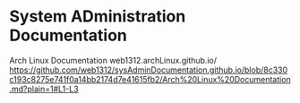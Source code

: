# System ADministration Documentation
Arch Linux Documentation
web1312.archLinux.github.io/
https://github.com/web1312/sysAdminDocumentation.github.io/blob/8c330c193c8275e741f0a14bb2174d7e41615fb2/Arch%20Linux%20Documentation.md?plain=1#L1-L3
